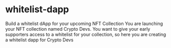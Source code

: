 # whitelist-dapp

Build a whitelist dApp for your upcoming NFT Collection
You are launching your NFT collection named Crypto Devs. 
You want to give your early supporters access to a whitelist for your collection, so here you are creating a whitelist dapp for Crypto Devs
